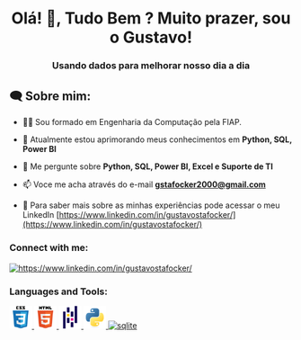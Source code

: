 <h1 align="center">Olá! 👋, Tudo Bem ? Muito prazer, sou o Gustavo!</h1>
<h3 align="center">Usando dados para melhorar nosso dia a dia</h3>

<h2 align="left">🗨 Sobre mim:</h2>

 - 👨‍🎓 Sou formado em Engenharia da Computação pela FIAP.
  
- 🌱 Atualmente estou aprimorando meus conhecimentos em **Python, SQL, Power BI**

- 💬 Me pergunte sobre **Python, SQL, Power BI, Excel e Suporte de TI**

- 📫 Voce me acha através do e-mail **gstafocker2000@gmail.com**

- 📄 Para saber mais sobre as minhas experiências pode acessar o meu LinkedIn [https://www.linkedin.com/in/gustavostafocker/](https://www.linkedin.com/in/gustavostafocker/)

<h3 align="left">Connect with me:</h3>
<p align="left">
<a href="https://linkedin.com/in/https://www.linkedin.com/in/gustavostafocker/" target="blank"><img align="center" src="https://raw.githubusercontent.com/rahuldkjain/github-profile-readme-generator/master/src/images/icons/Social/linked-in-alt.svg" alt="https://www.linkedin.com/in/gustavostafocker/" height="30" width="40" /></a>
</p>

<h3 align="left">Languages and Tools:</h3>
<p align="left"> <a href="https://www.w3schools.com/css/" target="_blank" rel="noreferrer"> <img src="https://raw.githubusercontent.com/devicons/devicon/master/icons/css3/css3-original-wordmark.svg" alt="css3" width="40" height="40"/> </a> <a href="https://www.w3.org/html/" target="_blank" rel="noreferrer"> <img src="https://raw.githubusercontent.com/devicons/devicon/master/icons/html5/html5-original-wordmark.svg" alt="html5" width="40" height="40"/> </a> <a href="https://pandas.pydata.org/" target="_blank" rel="noreferrer"> <img src="https://raw.githubusercontent.com/devicons/devicon/2ae2a900d2f041da66e950e4d48052658d850630/icons/pandas/pandas-original.svg" alt="pandas" width="40" height="40"/> </a> <a href="https://www.python.org" target="_blank" rel="noreferrer"> <img src="https://raw.githubusercontent.com/devicons/devicon/master/icons/python/python-original.svg" alt="python" width="40" height="40"/> </a> <a href="https://www.sqlite.org/" target="_blank" rel="noreferrer"> <img src="https://www.vectorlogo.zone/logos/sqlite/sqlite-icon.svg" alt="sqlite" width="40" height="40"/> </a> </p>




<!---

- Olá!👋 Muito prazer, sou o Gustavo! 
- 👀 I’m interested in ...
- 🌱 I’m currently learning ...
- 💞️ I’m looking to collaborate on ...
- 📫 How to reach me ...
- 😄 Pronouns: ...
- ⚡ Fun fact: ...

<!---
Gumilani/Gumilani is a ✨ special ✨ repository because its `README.md` (this file) appears on your GitHub profile.
You can click the Preview link to take a look at your changes.
--->
